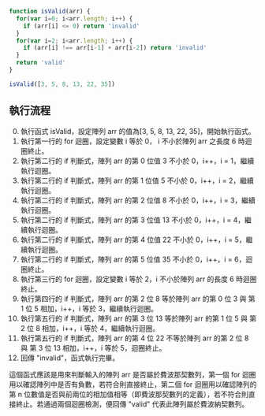 ``` js
function isValid(arr) {
  for(var i=0; i<arr.length; i++) {
    if (arr[i] <= 0) return 'invalid'
  }
  for(var i=2; i<arr.length; i++) {
    if (arr[i] !== arr[i-1] + arr[i-2]) return 'invalid'
  }
  return 'valid'
}

isValid([3, 5, 8, 13, 22, 35])
```

## 執行流程
0. 執行函式 isValid，設定陣列 arr 的值為[3, 5, 8, 13, 22, 35]，開始執行函式。	
1. 執行第一行的 for 迴圈，設定變數 i 等於 0， i 不小於陣列 arr 之長度 6 時迴圈終止。
2. 執行第二行的 if 判斷式，陣列 arr 的第 0 位值 3 不小於 0，i++，i = 1，繼續執行迴圈。
3. 執行第二行的 if 判斷式，陣列 arr 的第 1 位值 5 不小於 0，i++，i = 2，繼續執行迴圈。
4. 執行第二行的 if 判斷式，陣列 arr 的第 2 位值 8 不小於 0，i++，i = 3，繼續執行迴圈。
5. 執行第二行的 if 判斷式，陣列 arr 的第 3 位值 13 不小於 0，i++，i = 4，繼續執行迴圈。
6. 執行第二行的 if 判斷式，陣列 arr 的第 4 位值 22 不小於 0，i++，i = 5，繼續執行迴圈。
7. 執行第二行的 if 判斷式，陣列 arr 的第 5 位值 35 不小於 0，i++，i = 6，迴圈終止。
8. 執行第三行的 for 迴圈，設定變數 i 等於 2，i  不小於陣列 arr 的長度 6 時迴圈終止。
9. 執行第四行的 if 判斷式，陣列 arr 的第 2 位  8 等於陣列 arr 的第 0 位 3 與 第 1 位 5 相加，i++，i 等於 3，繼續執行迴圈。
10. 執行第五行的 if 判斷式，陣列 arr 的第 3 位 13 等於陣列 arr 的第 1 位 5 與 第 2 位 8 相加，i++，i 等於 4，繼續執行迴圈。
11. 執行第五行的 if 判斷式，陣列 arr 的第 4 位  22 不等於陣列 arr 的第 2 位 8 與 第 3 位 13 相加，i++，i 等於 5，迴圈終止。
12. 回傳 "invalid"，函式執行完畢。

這個函式應該是用來判斷輸入的陣列 arr 是否屬於費波那契數列，第一個 for 迴圈用以確認陣列中是否有負數，若符合則直接終止，第二個 for 迴圈用以確認陣列的第 n 位數值是否與前兩位的相加值相等（即費波那契數列的定義），若不符合則直接終止。若通過兩個迴圈檢測，便回傳 "valid" 代表此陣列屬於費波納契數列。